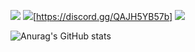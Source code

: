 ![](https://komarev.com/ghpvc/?username=Peletic) ![](https://img.shields.io/discord/1035946811896102953)[https://discord.gg/QAJH5YB57b] ![](https://img.shields.io/github/followers/Peletic)



![Anurag's GitHub stats](https://github-readme-stats.vercel.app/api?username=peletic)
